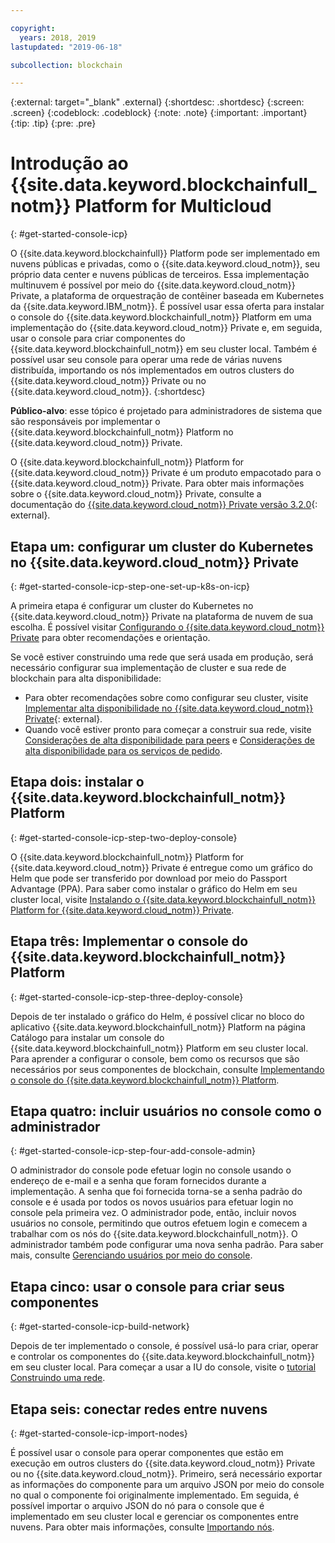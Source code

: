 ```yaml
---

copyright:
  years: 2018, 2019
lastupdated: "2019-06-18"

subcollection: blockchain

---
```


{:external: target="_blank" .external}
{:shortdesc: .shortdesc}
{:screen: .screen}
{:codeblock: .codeblock}
{:note: .note}
{:important: .important}
{:tip: .tip}
{:pre: .pre}

# Introdução ao {{site.data.keyword.blockchainfull_notm}} Platform for Multicloud
{: #get-started-console-icp}

O {{site.data.keyword.blockchainfull}} Platform pode ser implementado em nuvens públicas e privadas, como o {{site.data.keyword.cloud_notm}}, seu próprio data center e nuvens públicas de terceiros. Essa implementação multinuvem é possível por meio do {{site.data.keyword.cloud_notm}} Private, a plataforma de orquestração de contêiner baseada em Kubernetes da {{site.data.keyword.IBM_notm}}. É possível usar essa oferta para instalar o console do {{site.data.keyword.blockchainfull_notm}} Platform em uma implementação do {{site.data.keyword.cloud_notm}} Private e, em seguida, usar o console para criar componentes do {{site.data.keyword.blockchainfull_notm}} em seu cluster local. Também é possível usar seu console para operar uma rede de várias nuvens distribuída, importando os nós implementados em outros clusters do {{site.data.keyword.cloud_notm}} Private ou no {{site.data.keyword.cloud_notm}}.
{:shortdesc}

**Público-alvo**: esse tópico é projetado para administradores de sistema que são responsáveis por implementar o {{site.data.keyword.blockchainfull_notm}} Platform no {{site.data.keyword.cloud_notm}} Private.

O {{site.data.keyword.blockchainfull_notm}} Platform for {{site.data.keyword.cloud_notm}} Private é um produto empacotado para o {{site.data.keyword.cloud_notm}} Private. Para obter mais informações sobre o {{site.data.keyword.cloud_notm}} Private, consulte a documentação do [{{site.data.keyword.cloud_notm}} Private versão 3.2.0](https://www.ibm.com/support/knowledgecenter/SSBS6K_3.2.0/kc_welcome_containers.html){: external}.

## Etapa um: configurar um cluster do Kubernetes no {{site.data.keyword.cloud_notm}} Private
{: #get-started-console-icp-step-one-set-up-k8s-on-icp}

A primeira etapa é configurar um cluster do Kubernetes no {{site.data.keyword.cloud_notm}} Private na plataforma de nuvem de sua escolha.
É possível visitar [Configurando o {{site.data.keyword.cloud_notm}} Private](/docs/services/blockchain?topic=blockchain-icp-console-setup#icp-console-setup) para obter recomendações e orientação.

Se você estiver construindo uma rede que será usada em produção, será necessário configurar sua implementação de cluster e sua rede de blockchain para alta disponibilidade:

- Para obter recomendações sobre como configurar seu cluster, visite [Implementar alta disponibilidade no {{site.data.keyword.cloud_notm}} Private](https://www.ibm.com/cloud/garage/practices/manage/high-availability-ibm-cloud-private){: external}.
- Quando você estiver pronto para começar a construir sua rede, visite [Considerações de alta disponibilidade para peers](/docs/services/blockchain?topic=blockchain-ibp-console-ha#ibp-console-ha-peers) e [Considerações de alta disponibilidade para os serviços de pedido](/docs/services/blockchain?topic=blockchain-ibp-console-ha#ibp-console-ha-ordering-service).

## Etapa dois: instalar o {{site.data.keyword.blockchainfull_notm}} Platform
{: #get-started-console-icp-step-two-deploy-console}

O {{site.data.keyword.blockchainfull_notm}} Platform for {{site.data.keyword.cloud_notm}} Private é entregue como um gráfico do Helm que pode ser transferido por download por meio do Passport Advantage (PPA). Para saber como instalar o gráfico do Helm em seu cluster local, visite [Instalando o {{site.data.keyword.blockchainfull_notm}} Platform for {{site.data.keyword.cloud_notm}} Private](/docs/services/blockchain/howto?topic=blockchain-console-helm-install#console-helm-install).

## Etapa três: Implementar o console do {{site.data.keyword.blockchainfull_notm}} Platform
{: #get-started-console-icp-step-three-deploy-console}

Depois de ter instalado o gráfico do Helm, é possível clicar no bloco do aplicativo {{site.data.keyword.blockchainfull_notm}} Platform na página Catálogo para instalar um console do {{site.data.keyword.blockchainfull_notm}} Platform em seu cluster local. Para aprender a configurar o console, bem como os recursos que são necessários por seus componentes de blockchain, consulte [Implementando o console do {{site.data.keyword.blockchainfull_notm}} Platform](/docs/services/blockchain/howto?topic=blockchain-console-deploy-icp#console-deploy-icp).

## Etapa quatro: incluir usuários no console como o administrador
{: #get-started-console-icp-step-four-add-console-admin}

O administrador do console pode efetuar login no console usando o endereço de e-mail e a senha que foram fornecidos durante a implementação. A senha que foi fornecida torna-se a senha padrão do console e é usada por todos os novos usuários para efetuar login no console pela primeira vez. O administrador pode, então, incluir novos usuários no console, permitindo que outros efetuem login e comecem a trabalhar com os nós do {{site.data.keyword.blockchainfull_notm}}. O administrador também pode configurar uma nova senha padrão. Para saber mais, consulte [Gerenciando usuários por meio do console](/docs/services/blockchain/howto?topic=blockchain-console-icp-manage#console-icp-manage-users).

## Etapa cinco: usar o console para criar seus componentes
{: #get-started-console-icp-build-network}

Depois de ter implementado o console, é possível usá-lo para criar, operar e controlar os componentes do {{site.data.keyword.blockchainfull_notm}} em seu cluster local. Para começar a usar a IU do console, visite o [tutorial Construindo uma rede](/docs/services/blockchain/howto?topic=blockchain-ibp-console-build-network#ibp-console-build-network).

## Etapa seis: conectar redes entre nuvens
{: #get-started-console-icp-import-nodes}

É possível usar o console para operar componentes que estão em execução em outros clusters do {{site.data.keyword.cloud_notm}} Private ou no {{site.data.keyword.cloud_notm}}. Primeiro, será necessário exportar as informações do componente para um arquivo JSON por meio do console no qual o componente foi originalmente implementado. Em seguida, é possível importar o arquivo JSON do nó para o console que é implementado em seu cluster local e gerenciar os componentes entre nuvens. Para obter mais informações, consulte [Importando nós](/docs/services/blockchain/howto?topic=blockchain-ibp-console-import-nodes#ibp-console-import-nodes).
